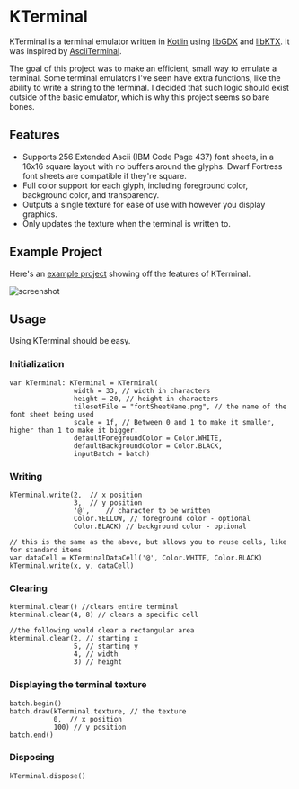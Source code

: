 # KTerminal

KTerminal is a terminal emulator written in [Kotlin](https://kotlinlang.org/) using [libGDX](http://libgdx.badlogicgames.com/) and [libKTX](https://libktx.github.io/). It was inspired by [AsciiTerminal](https://github.com/julianmaster/AsciiTerminal).

The goal of this project was to make an efficient, small way to emulate a terminal. Some terminal emulators I've seen have extra functions, like the ability to write a string to the terminal. I decided that such logic should exist outside of the basic emulator, which is why this project seems so bare bones.

## Features

- Supports 256 Extended Ascii (IBM Code Page 437) font sheets, in a 16x16 square layout with no buffers around the glyphs. Dwarf Fortress font sheets are compatible if they're square.
- Full color support for each glyph, including foreground color, background color, and transparency.
- Outputs a single texture for ease of use with however you display graphics.
- Only updates the texture when the terminal is written to.

## Example Project
Here's an [example project](https://github.com/heatherhaks/KTerminalExample/) showing off the features of KTerminal.

![screenshot](https://i.imgur.com/G78DhK0.png)

## Usage

Using KTerminal should be easy.

### Initialization

```
var kTerminal: KTerminal = KTerminal(
                width = 33, // width in characters
                height = 20, // height in characters
                tilesetFile = "fontSheetName.png", // the name of the font sheet being used
                scale = 1f, // Between 0 and 1 to make it smaller, higher than 1 to make it bigger.
                defaultForegroundColor = Color.WHITE,
                defaultBackgroundColor = Color.BLACK,
                inputBatch = batch)
```

### Writing

```
kTerminal.write(2,  // x position
                3,  // y position
                '@',    // character to be written
                Color.YELLOW, // foreground color - optional
                Color.BLACK) // background color - optional

// this is the same as the above, but allows you to reuse cells, like for standard items
var dataCell = KTerminalDataCell('@', Color.WHITE, Color.BLACK)
kTerminal.write(x, y, dataCell)
```

### Clearing

```
kterminal.clear() //clears entire terminal
kterminal.clear(4, 8) // clears a specific cell

//the following would clear a rectangular area
kterminal.clear(2, // starting x
                5, // starting y
                4, // width
                3) // height
```

### Displaying the terminal texture

```
batch.begin()
batch.draw(kTerminal.texture, // the texture
           0,  // x position
           100) // y position
batch.end()
```

### Disposing

```
kTerminal.dispose()
```
